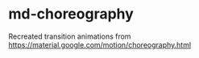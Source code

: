 # md-choreography
Recreated transition animations from https://material.google.com/motion/choreography.html
